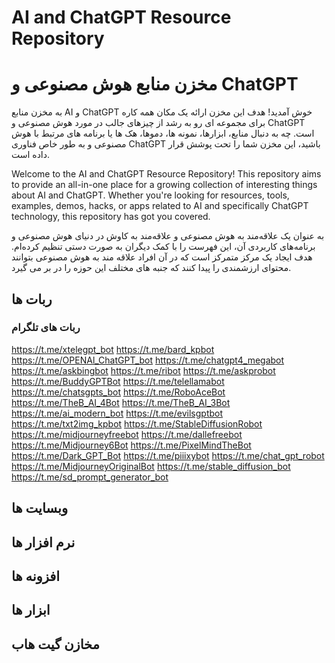 # AI and ChatGPT Resource Repository
# مخزن منابع هوش مصنوعی و ChatGPT
به مخزن منابع AI و ChatGPT خوش آمدید! هدف این مخزن ارائه یک مکان همه کاره برای مجموعه ای رو به رشد از چیزهای جالب در مورد هوش مصنوعی و ChatGPT است. چه به دنبال منابع، ابزارها، نمونه ها، دموها، هک ها یا برنامه های مرتبط با هوش مصنوعی و به طور خاص فناوری ChatGPT باشید، این مخزن شما را تحت پوشش قرار داده است.

Welcome to the AI and ChatGPT Resource Repository! This repository aims to provide an all-in-one place for a growing collection of interesting things about AI and ChatGPT. Whether you're looking for resources, tools, examples, demos, hacks, or apps related to AI and specifically ChatGPT technology, this repository has got you covered.

به عنوان یک علاقه‌مند به هوش مصنوعی و علاقه‌مند به کاوش در دنیای هوش مصنوعی و برنامه‌های کاربردی آن، این فهرست را با کمک دیگران به صورت دستی تنظیم کرده‌ام. هدف ایجاد یک مرکز متمرکز است که در آن افراد علاقه مند به هوش مصنوعی بتوانند محتوای ارزشمندی را پیدا کنند که جنبه های مختلف این حوزه را در بر می گیرد.
## ربات ها
### ربات های تلگرام
https://t.me/xtelegpt_bot
https://t.me/bard_kpbot
https://t.me/OPENAl_ChatGPT_bot
https://t.me/chatgpt4_megabot
https://t.me/askbingbot
https://t.me/ribot
https://t.me/askprobot
https://t.me/BuddyGPTBot
https://t.me/telellamabot
https://t.me/chatsgpts_bot
https://t.me/RoboAceBot
https://t.me/TheB_AI_4Bot
https://t.me/TheB_AI_3Bot
https://t.me/ai_modern_bot
https://t.me/evilsgptbot
https://t.me/txt2img_kpbot
https://t.me/StableDiffusionRobot
https://t.me/midjourneyfreebot
https://t.me/dallefreebot
https://t.me/Midjourney6Bot
https://t.me/PixelMindTheBot
https://t.me/Dark_GPT_Bot
https://t.me/piiixybot
https://t.me/chat_gpt_robot
https://t.me/MidjourneyOriginalBot
https://t.me/stable_diffusion_bot
https://t.me/sd_prompt_generator_bot

## وبسایت ها
## نرم افزار ها
## افزونه ها
## ابزار ها
## مخازن گیت هاب

